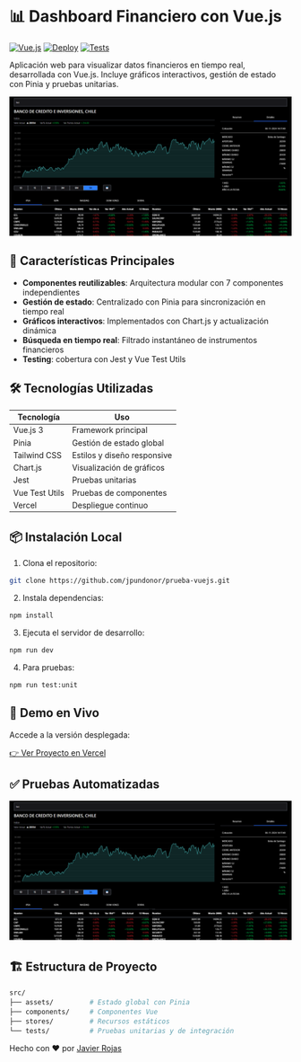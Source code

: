 # 📊 Dashboard Financiero con Vue.js

[![Vue.js](https://img.shields.io/badge/Vue.js-3.x-4FC08D?logo=vuedotjs)](https://vuejs.org/)
[![Deploy](https://img.shields.io/badge/Despliegue-Vercel-000000?logo=vercel)](https://prueba-vuejs.vercel.app/)
[![Tests](https://img.shields.io/badge/Pruebas-Jest%20%7C%20Vue%20Test%20Utils-brightgreen)](https://jestjs.io/)

Aplicación web para visualizar datos financieros en tiempo real, desarrollada con Vue.js. 
Incluye gráficos interactivos, gestión de estado con Pinia y pruebas unitarias.

![Captura del Dashboard](screenshots/dashboard.png) 

## 🚀 Características Principales
- **Componentes reutilizables**: Arquitectura modular con 7 componentes independientes
- **Gestión de estado**: Centralizado con Pinia para sincronización en tiempo real
- **Gráficos interactivos**: Implementados con Chart.js y actualización dinámica
- **Búsqueda en tiempo real**: Filtrado instantáneo de instrumentos financieros
- **Testing**: cobertura con Jest y Vue Test Utils

## 🛠 Tecnologías Utilizadas
| Tecnología | Uso |
|------------|-----|
| Vue.js 3 | Framework principal |
| Pinia | Gestión de estado global |
| Tailwind CSS | Estilos y diseño responsive |
| Chart.js | Visualización de gráficos |
| Jest | Pruebas unitarias |
| Vue Test Utils | Pruebas de componentes |
| Vercel | Despliegue continuo |

## 📦 Instalación Local
1. Clona el repositorio:
```bash
git clone https://github.com/jpundonor/prueba-vuejs.git
```
2. Instala dependencias:

```bash
npm install
```
3. Ejecuta el servidor de desarrollo:
```bash
npm run dev
```
4. Para pruebas:

```bash
npm run test:unit 
```

## 🎯 Demo en Vivo

Accede a la versión desplegada:

[👉 Ver Proyecto en Vercel](https://prueba-vuejs.vercel.app/)

## ✅ Pruebas Automatizadas

![Captura del Dashboard](screenshots/dashboard.png) 


## 🏗 Estructura de Proyecto

```bash
src/  
├── assets/         # Estado global con Pinia
├── components/     # Componentes Vue
├── stores/         # Recursos estáticos
└── tests/          # Pruebas unitarias y de integración
```

Hecho con ❤️ por [Javier Rojas](https://javier-rojas.vercel.app/)